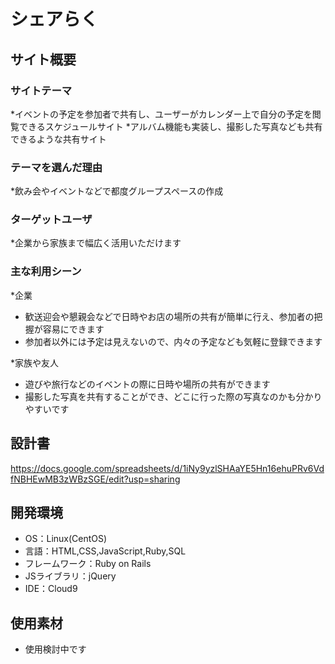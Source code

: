 # シェアらく

## サイト概要
### サイトテーマ
*イベントの予定を参加者で共有し、ユーザーがカレンダー上で自分の予定を閲覧できるスケジュールサイト
*アルバム機能も実装し、撮影した写真なども共有できるような共有サイト

### テーマを選んだ理由
*飲み会やイベントなどで都度グループスペースの作成

### ターゲットユーザ
*企業から家族まで幅広く活用いただけます

### 主な利用シーン
*企業
- 歓送迎会や懇親会などで日時やお店の場所の共有が簡単に行え、参加者の把握が容易にできます
- 参加者以外には予定は見えないので、内々の予定なども気軽に登録できます

*家族や友人
- 遊びや旅行などのイベントの際に日時や場所の共有ができます
- 撮影した写真を共有することができ、どこに行った際の写真なのかも分かりやすいです

## 設計書
https://docs.google.com/spreadsheets/d/1iNy9yzlSHAaYE5Hn16ehuPRv6VdfNBHEwMB3zWBzSGE/edit?usp=sharing

## 開発環境
- OS：Linux(CentOS)
- 言語：HTML,CSS,JavaScript,Ruby,SQL
- フレームワーク：Ruby on Rails
- JSライブラリ：jQuery
- IDE：Cloud9

## 使用素材
- 使用検討中です